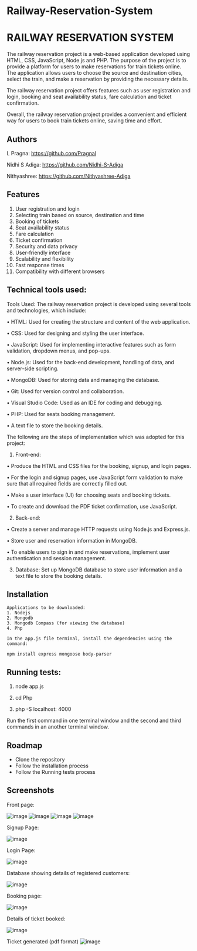 # Railway-Reservation-System


# RAILWAY RESERVATION SYSTEM
The railway reservation project is a web-based application developed using HTML, CSS, JavaScript, Node.js and PHP. The purpose of the project is to provide a platform for users to make reservations for train tickets online. The application allows users to choose the source and destination cities, select the train, and make a reservation by providing the necessary details.

The railway reservation project offers features such as user registration and login, booking and seat availability status, fare calculation and ticket confirmation.
	
Overall, the railway reservation project provides a convenient and efficient way for users to book train tickets online, saving time and effort.




## Authors
L Pragna: https://github.com/Pragnal

Nidhi S Adiga: https://github.com/Nidhi-S-Adiga

Nithyashree: https://github.com/Nithyashree-Adiga


## Features
1.	User registration and login
2.	Selecting train based on source, destination and time
3.	Booking of tickets
4.	Seat availability status
5.	Fare calculation
6.	Ticket confirmation
7.	Security and data privacy
8.	User-friendly interface
9.	Scalability and flexibility
10.	Fast response times
11.	Compatibility with different browsers


## Technical tools used:

Tools Used:
The railway reservation project is developed using several tools and technologies, which include:

•	HTML: Used for creating the structure and content of the web application.

•	CSS: Used for designing and styling the user interface.

•	JavaScript: Used for implementing interactive features such as form validation, dropdown menus, and pop-ups.

•	Node.js: Used for the back-end development, handling of data, and server-side scripting.

•	MongoDB: Used for storing data and managing the database.

•	Git: Used for version control and collaboration.

•	Visual Studio Code: Used as an IDE for coding and debugging.

•	PHP: Used for seats booking management.

•	A text file to store the booking details.


The following are the steps of implementation which was adopted for this project:
1)	Front-end: 

•	Produce the HTML and CSS files for the booking, signup, and login pages.

•	For the login and signup pages, use JavaScript form validation to make sure that all required fields are correctly filled out.

•	Make a user interface (UI) for choosing seats and booking tickets.

•	To create and download the PDF ticket confirmation, use JavaScript.

2)	Back-end:

•	Create a server and manage HTTP requests using Node.js and Express.js.

•	Store user and reservation information in MongoDB.

•	To enable users to sign in and make reservations, implement user authentication and session management.

3)	Database: Set up MongoDB database to store user information and a text file to store the booking details.











## Installation
    Applications to be downloaded:
    1. Nodejs
    2. Mongodb
    3. Mongodb Compass (for viewing the database)
    4. Php

    In the app.js file terminal, install the dependencies using the command:

    npm install express mongoose body-parser


## Running tests: 

1. node app.js

2. cd Php

3. php -S localhost: 4000

Run the first command in one terminal window and the second and third commands in an another terminal window.




## Roadmap

- Clone the repository 
- Follow the installation process
- Follow the Running tests process
 


## Screenshots
Front page:

![image](https://user-images.githubusercontent.com/121955607/234546131-e0c0628d-0c2a-4391-9535-558a2f8b3c7d.png)
![image](https://user-images.githubusercontent.com/121955607/234546746-b769d1f7-108c-4ffa-acc8-d88774b424f3.png)
![image](https://user-images.githubusercontent.com/121955607/234546381-027d8511-a01f-41d8-9c62-a0f3911fb474.png)
![image](https://user-images.githubusercontent.com/121955607/234547584-cf66d256-bd54-4416-8ae7-9b8d9fa2895c.png)

Signup Page: 

![image](https://user-images.githubusercontent.com/121955607/234544680-3df8f428-9583-4b68-918e-85c7760a3513.png)

Login Page: 

![image](https://user-images.githubusercontent.com/121955607/234544961-57bb7a6b-367a-4f01-b4e6-e1bcf70591bb.png)

Database showing details of registered customers:

![image](https://user-images.githubusercontent.com/121955607/234545009-e912bc78-256e-486e-909a-101a54f86857.png)

Booking page:

![image](https://user-images.githubusercontent.com/121955607/234545034-3b9a0aba-89e5-42f7-973c-87072e479287.png)

Details of ticket booked:

![image](https://user-images.githubusercontent.com/121955607/234545070-00b0b366-6c4b-4518-8da1-b44e6d0dafef.png)

Ticket generated (pdf format)
![image](https://user-images.githubusercontent.com/121955607/234545094-ac65a494-83ff-4e26-92ec-b28a37b3d42b.png)

